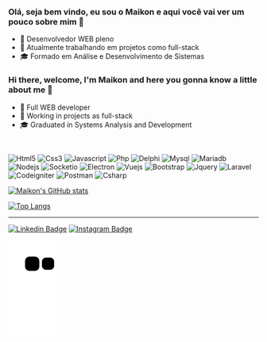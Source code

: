 ### Olá, seja bem vindo, eu sou o Maikon e aqui você vai ver um pouco sobre mim 👋

- 🧔 Desenvolvedor WEB pleno
- 👔 Atualmente trabalhando em projetos como full-stack
- 🎓 Formado em Análise e Desenvolvimento de Sistemas

### Hi there, welcome, I'm Maikon and here you gonna know a little about me 👋

- 🧔 Full WEB developer
- 👔 Working in projects as full-stack
- 🎓 Graduated in Systems Analysis and Development

<br />

![Html5](https://img.shields.io/badge/HTML5-E34F26?style=for-the-badge&logo=html5&logoColor=white) ![Css3](https://img.shields.io/badge/CSS3-1572B6?style=for-the-badge&logo=css3&logoColor=white) ![Javascript](https://img.shields.io/badge/JavaScript-323330?style=for-the-badge&logo=javascript&logoColor=F7DF1E) ![Php](https://img.shields.io/badge/PHP-777BB4?style=for-the-badge&logo=php&logoColor=white) ![Delphi](https://img.shields.io/badge/Delphi-B22222?style=for-the-badge&logo=delphi&logoColor=white) ![Mysql](https://img.shields.io/badge/MySQL-005C84?style=for-the-badge&logo=mysql&logoColor=white) ![Mariadb](https://img.shields.io/badge/MariaDB-003545?style=for-the-badge&logo=mariadb&logoColor=white) ![Nodejs](https://img.shields.io/badge/Node.js-339933?style=for-the-badge&logo=nodedotjs&logoColor=white) ![Socketio](https://img.shields.io/badge/Socket.io-010101?&style=for-the-badge&logo=Socket.io&logoColor=white) ![Electron](https://img.shields.io/badge/Electron-2B2E3A?style=for-the-badge&logo=electron&logoColor=9FEAF9) ![Vuejs](https://img.shields.io/badge/Vue.js-35495E?style=for-the-badge&logo=vuedotjs&logoColor=4FC08D) ![Bootstrap](https://img.shields.io/badge/Bootstrap-563D7C?style=for-the-badge&logo=bootstrap&logoColor=white) ![Jquery](https://img.shields.io/badge/jQuery-0769AD?style=for-the-badge&logo=jquery&logoColor=white) ![Laravel](https://img.shields.io/badge/Laravel-FF2D20?style=for-the-badge&logo=laravel&logoColor=white) ![Codeigniter](https://img.shields.io/badge/Codeigniter-EF4223?style=for-the-badge&logo=codeigniter&logoColor=white) ![Postman](https://img.shields.io/badge/Postman-FF6C37?style=for-the-badge&logo=Postman&logoColor=white) ![Csharp](https://img.shields.io/badge/C%23-239120?style=for-the-badge&logo=c-sharp&logoColor=white)


[![Maikon's GitHub stats](https://github-readme-stats.vercel.app/api?username=MaikonPanazzolo&theme=radical)](https://github.com/MaikonPanazzolo/github-readme-stats)

[![Top Langs](https://github-readme-stats.vercel.app/api/top-langs/?username=MaikonPanazzolo&layout=compact&theme=radical)](https://github.com/MaikonPanazzolo/github-readme-stats)

<hr>

[![Linkedin Badge](https://img.shields.io/badge/LinkedIn-0077B5?style=for-the-badge&logo=linkedin&logoColor=whit&link=www.linkedin.com/in/maikon-panazzolo-627532145)](www.linkedin.com/in/maikon-panazzolo-627532145) [![Instagram Badge](https://img.shields.io/badge/Instagram-E4405F?style=for-the-badge&logo=instagram&logoColor=white&link=https://www.instagram.com/vcviuomaikao/)](https://www.instagram.com/vcviuomaikao/)

![snake gif](https://github.com/MaikonPanazzolo/MaikonPanazzolo/blob/output/github-contribution-grid-snake.svg)

